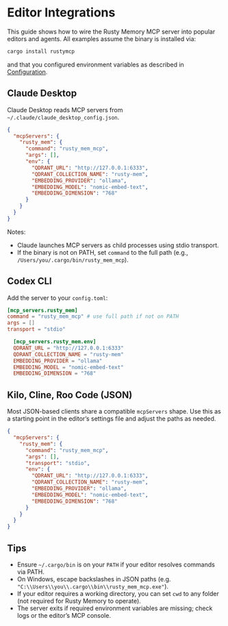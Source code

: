 # Editor Integrations

This guide shows how to wire the Rusty Memory MCP server into popular editors and agents. All examples assume the binary is installed via:

```bash
cargo install rustymcp
```

and that you configured environment variables as described in [Configuration](./Configuration.md).

## Claude Desktop

Claude Desktop reads MCP servers from `~/.claude/claude_desktop_config.json`.

```json
{
  "mcpServers": {
    "rusty_mem": {
      "command": "rusty_mem_mcp",
      "args": [],
      "env": {
        "QDRANT_URL": "http://127.0.0.1:6333",
        "QDRANT_COLLECTION_NAME": "rusty-mem",
        "EMBEDDING_PROVIDER": "ollama",
        "EMBEDDING_MODEL": "nomic-embed-text",
        "EMBEDDING_DIMENSION": "768"
      }
    }
  }
}
```

Notes:

- Claude launches MCP servers as child processes using stdio transport.
- If the binary is not on PATH, set `command` to the full path (e.g., `/Users/you/.cargo/bin/rusty_mem_mcp`).

## Codex CLI

Add the server to your `config.toml`:

```toml
[mcp_servers.rusty_mem]
command = "rusty_mem_mcp" # use full path if not on PATH
args = []
transport = "stdio"

  [mcp_servers.rusty_mem.env]
  QDRANT_URL = "http://127.0.0.1:6333"
  QDRANT_COLLECTION_NAME = "rusty-mem"
  EMBEDDING_PROVIDER = "ollama"
  EMBEDDING_MODEL = "nomic-embed-text"
  EMBEDDING_DIMENSION = "768"
```

## Kilo, Cline, Roo Code (JSON)

Most JSON-based clients share a compatible `mcpServers` shape. Use this as a starting point in the editor’s settings file and adjust the paths as needed.

```json
{
  "mcpServers": {
    "rusty_mem": {
      "command": "rusty_mem_mcp",
      "args": [],
      "transport": "stdio",
      "env": {
        "QDRANT_URL": "http://127.0.0.1:6333",
        "QDRANT_COLLECTION_NAME": "rusty-mem",
        "EMBEDDING_PROVIDER": "ollama",
        "EMBEDDING_MODEL": "nomic-embed-text",
        "EMBEDDING_DIMENSION": "768"
      }
    }
  }
}
```

## Tips

- Ensure `~/.cargo/bin` is on your `PATH` if your editor resolves commands via PATH.
- On Windows, escape backslashes in JSON paths (e.g. `"C:\\Users\\you\\.cargo\\bin\\rusty_mem_mcp.exe"`).
- If your editor requires a working directory, you can set `cwd` to any folder (not required for Rusty Memory to operate).
- The server exits if required environment variables are missing; check logs or the editor’s MCP console.
